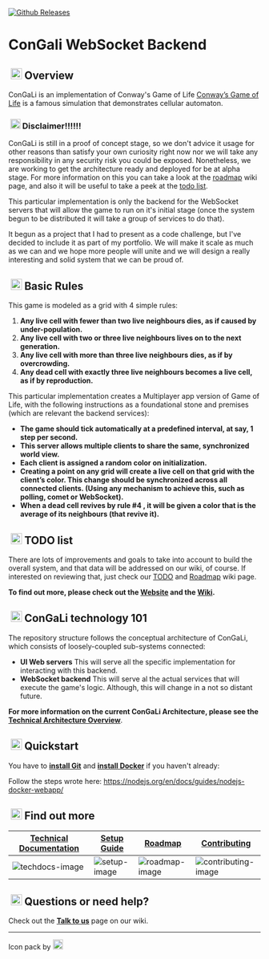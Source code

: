 [![Github Releases](https://img.shields.io/github/downloads/atom/atom/latest/total.svg?style=flat-square)](../..)

# ConGali WebSocket Backend

##  &nbsp;<img src="../../wiki/images/idea.png" alt="Overview" width="22px"> Overview

ConGaLi is an implementation of Conway's Game of Life [Conway’s Game of Life] is a famous simulation that demonstrates cellular automaton.

### &nbsp;<img src="../../wiki/images/warning.png" alt="Disclaimer" width="20px"> **Disclaimer!!!!!!**

ConGaLi is still in a proof of concept stage, so we don't advice it usage for other reasons than satisfy your own curiosity right now nor we will take any responsibility in any security risk you could be exposed. Nonetheless, we are working to get the architecture ready and deployed for be at alpha stage. For more information on this you can take a look at the [roadmap][Roadmap] wiki page, and also it will be useful to take a peek at the [todo list][TODO].

This particular implementation is only the backend for the WebSocket servers that will allow the game to run on it's initial stage (once the system begun to be distributed it will take a group of services to do that).

It begun as a project that I had to present as a code challenge, but I've decided to include it as part of my portfolio. We will make it scale as much as we can and we hope more people will unite and we will design a really interesting and solid system that we can be proud of.

##  &nbsp;<img src="../../wiki/images/law.png" alt="Basic Rules" width="22px"> Basic Rules

This game is modeled as a grid with 4 simple rules:

1. **Any live cell with fewer than two live neighbours dies, as if caused by under-population.**
2. **Any live cell with two or three live neighbours lives on to the next generation.**
3. **Any live cell with more than three live neighbours dies, as if by overcrowding.**
4. **Any dead cell with exactly three live neighbours becomes a live cell, as if by reproduction.**

This particular implementation creates a Multiplayer app version of Game of Life, with the following instructions as a foundational stone and premises (which are relevant the backend services):

- **The game should tick automatically at a predefined interval, at say, 1 step per second.**
- **This server allows multiple clients to share the same, synchronized world view.**
- **Each client is assigned a random color on initialization.**
- **Creating a point on any grid will create a live cell on that grid with the client’s color. This change should be synchronized across all connected clients. (Using any mechanism to achieve this, such as polling, comet or WebSocket).**
- **When a dead cell revives by rule #4 , it will be given a color that is the average of its neighbours (that revive it).**

##  &nbsp;<img src="../../wiki/images/todo_list.png" alt="TODO" width="22px"> TODO list

There are lots of improvements and goals to take into account to  build the overall system, and that data will be addressed on our wiki, of course. If interested on reviewing that, just check our [TODO] and [Roadmap] wiki page.

**To find out more, please check out the [Website] and the [Wiki].**

##  &nbsp;<img src="../../wiki/images/training.png" alt="ConGaLi 101" width="22px"> ConGaLi technology 101

The repository structure follows the conceptual architecture of ConGaLi, which consists of loosely-coupled sub-systems connected:

* **UI Web servers** This will serve all the specific implementation for interacting with this backend.
* **WebSocket backend** This will serve al the actual services that will execute the game's logic. Although, this will change in a not so distant future.

**For more information on the current ConGaLi Architecture, please see the [Technical Architecture Overview]**.

## &nbsp;<img src="../../wiki/images/running_rabbit.png" alt="Quickstart" width="22px"> Quickstart

You have to **[install Git]** and **[install Docker]** if you haven't already:

Follow the steps wrote here: https://nodejs.org/en/docs/guides/nodejs-docker-webapp/

##  &nbsp;<img src="../../wiki/images/search.png" alt="Find out more" width="22px"> Find out more

| **[Technical Documentation]**     | **[Setup Guide]**     | **[Roadmap]**           | **[Contributing]**           |
|-------------------------------------|-------------------------------|-----------------------------------|---------------------------------------------|
| ![techdocs-image] | ![setup-image] | ![roadmap-image] | ![contributing-image] |

##  &nbsp;<img src="../../wiki/images/help.png" alt="Questions, help?" width="22px"> Questions or need help?

Check out the **[Talk to us]** page on our wiki.


[release-image]: https://img.shields.io/github/downloads/atom/atom/latest/total.svg?style=flat-square
[releases]: ./releases

[Website]: -
[Wiki]: ../../wiki
[Talk to us]: ../../wiki/Talk-to-us
[Contributing]: ../../wiki/Contributing
[Setup Guide]: .../../wiki/Setting-up-ConGaLi
[Technical Architecture Overview]: .../../wiki/Technical-Architecture-Overview
[Technical Documentation]: .../../wiki/ConGaLi-Technical-documentation
[Roadmap]: ../../wiki/Product-roadmap
[TODO]: ../../wiki/TODO

[Conway’s Game of Life]: https://en.wikipedia.org/wiki/Conway's_Game_of_Life
[Eric Weisstein's treasure trove]: http://www.ericweisstein.com/encyclopedias/life/
[install Git]: https://git-scm.com/downloads
[install Docker]: https://docs.docker.com/engine/installation/

[techdocs-image]: ../../wiki/images/knowledge_sharing.png
[setup-image]: ../../wiki/images/support.png
[roadmap-image]: ../../wiki/images/adventure_map.png
[contributing-image]: ../../wiki/images/helping_hand.png

***
Icon pack by <a href="https://icons8.com" alt="Icons8"><img src="https://github.com/miguel-isasmendi/ConGaLi-Backend-WebSocket/wiki/images/Icons8.png" width="20px"></a>
